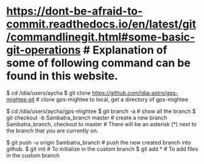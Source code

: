 # https://dont-be-afraid-to-commit.readthedocs.io/en/latest/git/commandlinegit.html#some-basic-git-operations # Explanation of some of following command can be found in this website.

$ cd /idia/users/aycha
$ git clone https://github.com/idia-astro/gps-mightee.git # clone gps-mightee to local, get a directory of gps-mightee 

$ cd /idia/users/aycha/gps-mightee 
$ git branch -a # show all the branch
$ git checkout -b Sambatra_branch master # create a new branch Sambatra_branch, checkout to master
                                         # There will be an asterisk (*) next to the branch that you are currently on.

$ git push -u origin Sambatra_branch     # push the new created branch into github.
$ git init                               # To initialize in the custom branch
$ git add *                              # To add files in the custom branch

